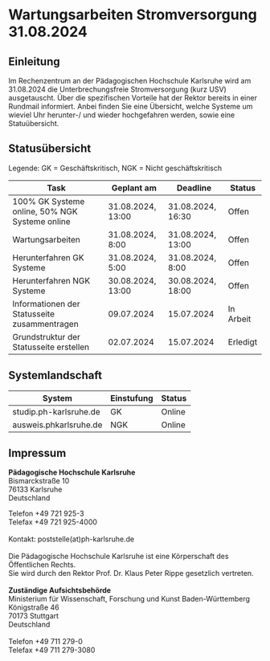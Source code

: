 # Wartungsarbeiten Stromversorgung 31.08.2024 

## Einleitung

Im Rechenzentrum an der Pädagogischen Hochschule Karlsruhe wird am 31.08.2024 die Unterbrechungsfreie Stromversorgung (kurz USV) ausgetauscht. Über die spezifischen Vorteile hat der Rektor bereits in einer Rundmail informiert. Anbei finden Sie eine Übersicht, welche Systeme um wieviel Uhr herunter-/ und wieder hochgefahren werden, sowie eine Statuübersicht.

## Statusübersicht

Legende: GK = Geschäftskritisch, NGK = Nicht geschäftskritisch

| Task                                           | Geplant am        | Deadline          | Status    |
| ---------------------------------------------- | ----------------- | ----------------- | --------- |
| 100% GK Systeme online, 50% NGK Systeme online | 31.08.2024, 13:00 | 31.08.2024, 16:30 | Offen     |
| Wartungsarbeiten                               | 31.08.2024, 8:00  | 31.08.2024, 13:00 | Offen     |
| Herunterfahren GK Systeme                      | 31.08.2024, 5:00  | 31.08.2024, 8:00  | Offen     |
| Herunterfahren NGK Systeme                     | 30.08.2024, 13:00 | 30.08.2024, 18:00 | Offen     |
| Informationen der Statusseite zusammentragen   | 09.07.2024        | 15.07.2024        | In Arbeit |
| Grundstruktur der Statusseite erstellen        | 02.07.2024        | 15.07.2024        | Erledigt  |

## Systemlandschaft

| System                 | Einstufung | Status |
| ---------------------- | ---------- | ------ |
| studip.ph-karlsruhe.de | GK         | Online |
| ausweis.phkarlsruhe.de | NGK        | Online |

## Impressum

**Pädagogische Hochschule Karlsruhe**  \
Bismarckstraße 10  \
76133 Karlsruhe  \
Deutschland

Telefon +49 721 925-3  \
Telefax +49 721 925-4000\
\
Kontakt: poststelle(at)ph-karlsruhe.de  \
\
Die Pädagogische Hochschule Karlsruhe ist eine Körperschaft des Öffentlichen Rechts.
\
Sie wird durch den Rektor Prof. Dr. Klaus Peter Rippe gesetzlich vertreten. \
\
**Zuständige Aufsichtsbehörde**
\
Ministerium für Wissenschaft, Forschung und Kunst Baden-Württemberg\
Königstraße 46\
70173 Stuttgart\
Deutschland\
\
Telefon +49 711 279-0 \
Telefax +49 711 279-3080